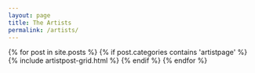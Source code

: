```yaml
---
layout: page
title: The Artists
permalink: /artists/
---
```


{% for post in site.posts %}
{% if post.categories contains 'artistpage' %}
{% include artistpost-grid.html %}
{% endif %}
{% endfor %}
